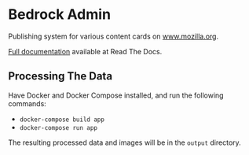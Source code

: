 # Bedrock Admin

Publishing system for various content cards on www.mozilla.org.

[Full documentation](https://www-admin.readthedocs.io/) available at Read The Docs.

## Processing The Data

Have Docker and Docker Compose installed, and run the following commands:

* `docker-compose build app`
* `docker-compose run app`

The resulting processed data and images will be in the `output` directory.
